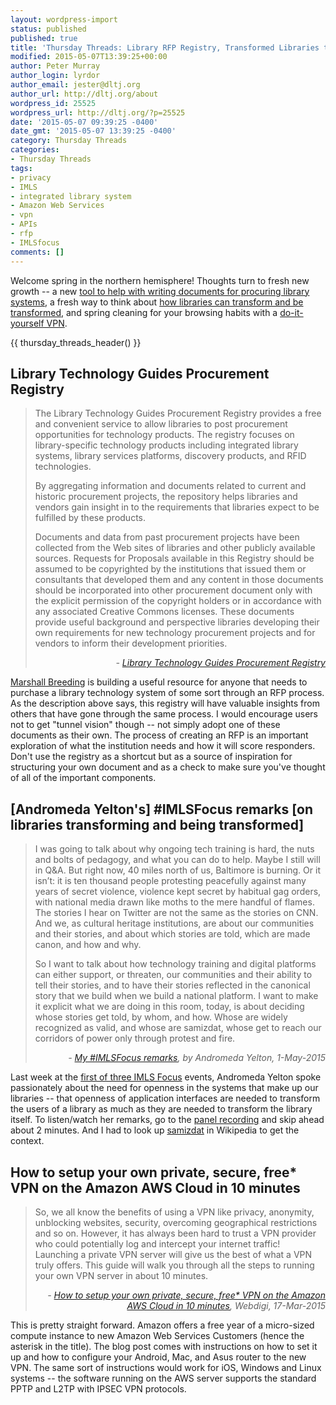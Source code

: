 ```yaml
---
layout: wordpress-import
status: published
published: true
title: 'Thursday Threads: Library RFP Registry, Transformed Libraries talk at IMLSfocus, DIY VPN'
modified: 2015-05-07T13:39:25+00:00
author: Peter Murray
author_login: lyrdor
author_email: jester@dltj.org
author_url: http://dltj.org/about
wordpress_id: 25525
wordpress_url: http://dltj.org/?p=25525
date: '2015-05-07 09:39:25 -0400'
date_gmt: '2015-05-07 13:39:25 -0400'
category: Thursday Threads
categories:
- Thursday Threads
tags:
- privacy
- IMLS
- integrated library system
- Amazon Web Services
- vpn
- APIs
- rfp
- IMLSfocus
comments: []
---
```


<p>Welcome spring in the northern hemisphere!  Thoughts turn to fresh new growth -- a new <a href="/article/thursday-threads-2015w18/#p25525-ltg-procurement-registry">tool to help with writing documents for procuring library systems</a>, a fresh way to think about <a href="/article/thursday-threads-2015w18/#p25525-transforming">how libraries can transform and be transformed</a>, and spring cleaning for your browsing habits with a <a href="/article/thursday-threads-2015w18/#p25525-aws-vpn">do-it-yourself VPN</a>.</p>
{{ thursday_threads_header() }}
<h2 id="p25525-ltg-procurement-registry">Library Technology Guides Procurement Registry</h2>
<blockquote><p>The Library Technology Guides Procurement Registry provides a free and convenient service to allow libraries to post procurement opportunities for technology products. The registry focuses on library-specific technology products including integrated library systems, library services platforms, discovery products, and RFID technologies.</p>
<p>By aggregating information and documents related to current and historic procurement projects, the repository helps libraries and vendors gain insight in to the requirements that libraries expect to be fulfilled by these products.</p>
<p>Documents and data from past procurement projects have been collected from the Web sites of libraries and other publicly available sources. Requests for Proposals available in this Registry should be assumed to be copyrighted by the institutions that issued them or consultants that developed them and any content in those documents should be incorporated into other procurement document only with the explicit permission of the copyright holders or in accordance with any associated Creative Commons licenses. These documents provide useful background and perspective libraries developing their own requirements for new technology procurement projects and for vendors to inform their development priorities.
<div style="text-align: right; width: 100%;"><cite>- <a href="http://librarytechnology.org/procurement/" title="Library Technology Guides Procurement Registry">Library Technology Guides Procurement Registry</a></cite></div>
</blockquote>
<p><a href="http://librarytechnology.org/marshallbreeding/" title="http://librarytechnology.org/marshallbreeding/">Marshall Breeding</a> is building a useful resource for anyone that needs to purchase a library technology system of some sort through an RFP process.  As the description above says, this registry will have valuable insights from others that have gone through the same process.  I would encourage users not to get "tunnel vision" though -- not simply adopt one of these documents as their own.  The process of creating an RFP is an important exploration of what the institution needs and how it will score responders.  Don't use the registry as a shortcut but as a source of inspiration for structuring your own document and as a check to make sure you've thought of all of the important components.</p>
<h2 id="p25525-transforming">[Andromeda Yelton's] #IMLSFocus remarks [on libraries transforming and being transformed]</h2>
<blockquote><p>I was going to talk about why ongoing tech training is hard, the nuts and bolts of pedagogy, and what you can do to help. Maybe I still will in Q&A. But right now, 40 miles north of us, Baltimore is burning. Or it isn&rsquo;t: it is ten thousand people protesting peacefully against many years of secret violence, violence kept secret by habitual gag orders, with national media drawn like moths to the mere handful of flames. The stories I hear on Twitter are not the same as the stories on CNN. And we, as cultural heritage institutions, are about our communities and their stories, and about which stories are told, which are made canon, and how and why.</p>
<p>So I want to talk about how technology training and digital platforms can either support, or threaten, our communities and their ability to tell their stories, and to have their stories reflected in the canonical story that we build when we build a national platform. I want to make it explicit what we are doing in this room, today, is about deciding whose stories get told, by whom, and how. Whose are widely recognized as valid, and whose are samizdat, whose get to reach our corridors of power only through protest and fire.
<div style="text-align: right; width: 100%;"><cite>- <a href="http://andromedayelton.com/blog/2015/05/01/my-imlsfocus-remarks/" title="My #IMLSFocus remarks">My #IMLSFocus remarks</a>, by Andromeda Yelton, 1-May-2015</cite></div>
</blockquote>
<p>Last week at the <a href="http://web.archive.org/web/20150515000000/http://www.imls.gov/news/imls_focus.aspx" title="http://www.imls.gov/news/imls_focus.aspx">first of three IMLS Focus</a> events, Andromeda Yelton spoke passionately about the need for openness in the systems that make up our libraries -- that openness of application interfaces are needed to transform the users of a library as much as they are needed to transform the library itself.  To listen/watch her remarks, go to the <a href="http://www.tvworldwide.com/events/imls/150428/globe_show/default_go_archive.cfm?gsid=2714&type=flv&test=0&live=0" title="IMLS Focus: National Digital Platform">panel recording</a> and skip ahead about 2 minutes.  And I had to look up <a href="https://en.wikipedia.org/wiki/Samizdat" title="Samizdat | Wikipedia">samizdat</a> in Wikipedia to get the context.</p>
<h2 id="p25525-aws-vpn">How to setup your own private, secure, free* VPN on the Amazon AWS Cloud in 10 minutes</h2>
<blockquote><p>So, we all know the benefits of using a VPN like privacy, anonymity, unblocking websites, security, overcoming geographical restrictions and so on. However, it has always been hard to trust a VPN provider who could potentially log and intercept your internet traffic! Launching a private VPN server will give us the best of what a VPN truly offers. This guide will walk you through all the steps to running your own VPN server in about 10 minutes.
<div style="text-align: right; width: 100%;"><cite>- <a href="https://www.webdigi.co.uk/blog/2015/how-to-setup-your-own-private-secure-free-vpn-on-the-amazon-aws-cloud-in-10-minutes/" title="How to setup your own private, secure, free* VPN on the Amazon AWS Cloud in 10 minutes | Webdigi">How to setup your own private, secure, free* VPN on the Amazon AWS Cloud in 10 minutes</a>, Webdigi, 17-Mar-2015</cite></div>
</blockquote>
<p>This is pretty straight forward.  Amazon offers a free year of a micro-sized compute instance to new Amazon Web Services Customers (hence the asterisk in the title).  The blog post comes with instructions on how to set it up and how to configure your Android, Mac, and Asus router to the new VPN.  The same sort of instructions would work for iOS, Windows and Linux systems -- the software running on the AWS server supports the standard PPTP and L2TP with IPSEC VPN protocols.</p>
